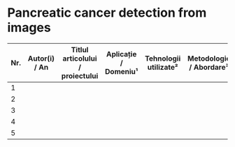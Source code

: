 # Pancreatic cancer detection from images

| Nr. | Autor(i) / An | Titlul articolului / proiectului | Aplicație / Domeniu¹ | Tehnologii utilizate² | Metodologie / Abordare³ | Rezultate⁴ | Limitări⁵ | Comentarii suplimentare⁶ |
| --- | ------------- | ------------------------------- | --------------------- | ---------------------- | ----------------------- | ---------- | --------- | ------------------------ |
| 1   |               |                                 |                       |                        |                         |            |           |                          |
| 2   |               |                                 |                       |                        |                         |            |           |                          |
| 3   |               |                                 |                       |                        |                         |            |           |                          |
| 4   |               |                                 |                       |                        |                         |            |           |                          |
| 5   |               |                                 |                       |                        |                         |            |           |                          |
